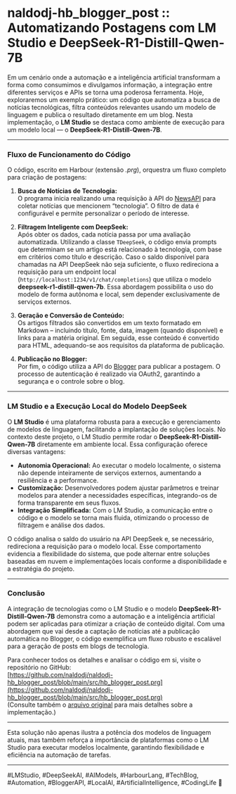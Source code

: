 # naldodj-hb_blogger_post :: Automatizando Postagens com LM Studio e DeepSeek-R1-Distill-Qwen-7B

Em um cenário onde a automação e a inteligência artificial transformam a forma como consumimos e divulgamos informação, a integração entre diferentes serviços e APIs se torna uma poderosa ferramenta. Hoje, exploraremos um exemplo prático: um código que automatiza a busca de notícias tecnológicas, filtra conteúdos relevantes usando um modelo de linguagem e publica o resultado diretamente em um blog. Nesta implementação, o **LM Studio** se destaca como ambiente de execução para um modelo local — o **DeepSeek-R1-Distill-Qwen-7B**.

---

### Fluxo de Funcionamento do Código

O código, escrito em Harbour (extensão *.prg*), orquestra um fluxo completo para criação de postagens:

1. **Busca de Notícias de Tecnologia:**  
   O programa inicia realizando uma requisição à API do [NewsAPI](https://newsapi.org) para coletar notícias que mencionem “tecnologia”. O filtro de data é configurável e permite personalizar o período de interesse.

2. **Filtragem Inteligente com DeepSeek:**  
   Após obter os dados, cada notícia passa por uma avaliação automatizada. Utilizando a classe `TDeepSeek`, o código envia prompts que determinam se um artigo está relacionado à tecnologia, com base em critérios como título e descrição. Caso o saldo disponível para chamadas na API DeepSeek não seja suficiente, o fluxo redireciona a requisição para um endpoint local (`http://localhost:1234/v1/chat/completions`) que utiliza o modelo **deepseek-r1-distill-qwen-7b**. Essa abordagem possibilita o uso do modelo de forma autônoma e local, sem depender exclusivamente de serviços externos.

3. **Geração e Conversão de Conteúdo:**  
   Os artigos filtrados são convertidos em um texto formatado em Markdown – incluindo título, fonte, data, imagem (quando disponível) e links para a matéria original. Em seguida, esse conteúdo é convertido para HTML, adequando-se aos requisitos da plataforma de publicação.

4. **Publicação no Blogger:**  
   Por fim, o código utiliza a API do [Blogger](https://developers.google.com/blogger) para publicar a postagem. O processo de autenticação é realizado via OAuth2, garantindo a segurança e o controle sobre o blog.

---

### LM Studio e a Execução Local do Modelo DeepSeek

O **LM Studio** é uma plataforma robusta para a execução e gerenciamento de modelos de linguagem, facilitando a implantação de soluções locais. No contexto deste projeto, o LM Studio permite rodar o **DeepSeek-R1-Distill-Qwen-7B** diretamente em ambiente local. Essa configuração oferece diversas vantagens:

- **Autonomia Operacional:** Ao executar o modelo localmente, o sistema não depende inteiramente de serviços externos, aumentando a resiliência e a performance.
- **Customização:** Desenvolvedores podem ajustar parâmetros e treinar modelos para atender a necessidades específicas, integrando-os de forma transparente em seus fluxos.
- **Integração Simplificada:** Com o LM Studio, a comunicação entre o código e o modelo se torna mais fluida, otimizando o processo de filtragem e análise dos dados.

O código analisa o saldo do usuário na API DeepSeek e, se necessário, redireciona a requisição para o modelo local. Esse comportamento evidencia a flexibilidade do sistema, que pode alternar entre soluções baseadas em nuvem e implementações locais conforme a disponibilidade e a estratégia do projeto.

---

### Conclusão

A integração de tecnologias como o LM Studio e o modelo **DeepSeek-R1-Distill-Qwen-7B** demonstra como a automação e a inteligência artificial podem ser aplicadas para otimizar a criação de conteúdo digital. Com uma abordagem que vai desde a captação de notícias até a publicação automática no Blogger, o código exemplifica um fluxo robusto e escalável para a geração de posts em blogs de tecnologia.

Para conhecer todos os detalhes e analisar o código em si, visite o repositório no GitHub:  
[https://github.com/naldodj/naldodj-hb_blogger_post/blob/main/src/hb_blogger_post.prg](https://github.com/naldodj/naldodj-hb_blogger_post/blob/main/src/hb_blogger_post.prg)  
(Consulte também o [arquivo original](https://raw.githubusercontent.com/naldodj/naldodj-hb_blogger_post/refs/heads/main/src/hb_blogger_post.prg) para mais detalhes sobre a implementação.)

---

Esta solução não apenas ilustra a potência dos modelos de linguagem atuais, mas também reforça a importância de plataformas como o LM Studio para executar modelos localmente, garantindo flexibilidade e eficiência na automação de tarefas.

---
#LMStudio, #DeepSeekAI, #AIModels, #HarbourLang, #TechBlog, #Automation, #BloggerAPI, #LocalAI, #ArtificialIntelligence, #CodingLife 🚀

